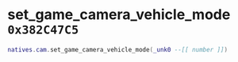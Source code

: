 # set_game_camera_vehicle_mode `0x382C47C5`

```lua
natives.cam.set_game_camera_vehicle_mode(_unk0 --[[ number ]])
```